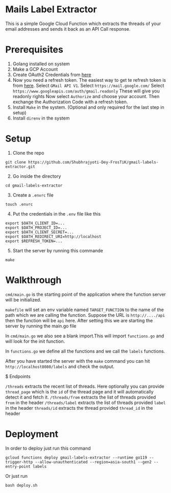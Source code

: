 # Mails Label Extractor

This is a simple Google Cloud Function which extracts the threads of your email addresses and sends it back as an API Call response.

# Prerequisites

1. Golang installed on system
2. Make a GCP Account
3. Create OAuth2 Credentials from [here](https://console.cloud.google.com/apis/credentials/oauthclient)
4. Now you need a refresh token.
   The easiest way to get te refresh token is from [here](https://developers.google.com/oauthplayground/).
   Select `GMail API V1`.
   Select `https://mail.google.com/`
   Select `https://www.googleapis.com/auth/gmail.readonly`
   These will give you readonly rights
   Now select `Authorize` and choose your account.
   Then exchange the Authorization Code with a refresh token.
5. Install `Make` in the system. (Optional and only required for the last step in setup)
6. Install `direnv` in the system

# Setup

1. Clone the repo

```
git clone https://github.com/Shubhrajyoti-Dey-FrosTiK/gmail-labels-extractor.git
```

2. Go inside the directory

```
cd gmail-labels-extractor
```

3. Create a `.envrc` file

```
touch .envrc
```

4. Put the credentials in the `.env` file like this

```
export $OATH_CLIENT_ID=...
export $OATH_PROJECT_ID=...
export $OATH_CLIENT_SECRET=...
export $OATH_REDIRECT_URI=http://localhost
export $REFRESH_TOKEN=...
```

5. Start the server by running this commande

```
make
```

# Walkthrough

`cmd/main.go` is the starting point of the application where the function server will be initialized.

`makefile` will set an env variable named `TARGET_FUNCTION` to the name of the path which we are calling the function. Suppose the URL is `http://..../api` then the function will be `api` here. After setting this we are starting the server by running the main.go file

In `cmd/main.go` we also see a blank import.This will import `functions.go` and will look for the init function.

In `functions.go` we define all the functions and we call the `labels` functions.

After you have started the server with the `make` command you can hit `http://localhost8080/labels` and check the output.

$ Endpoints

`/threads` extracts the recent list of threads. Here optionally you can provide `thread_page` which is the `id` of the thread page and it will automatically detect it and fetch it.
`/threads/from` extracts the list of threads provided `from` in the header
`/threads/label` extracts the list of threads provided `label` in the header
`threads/id` extracts the thread provided `thread_id` in the header

# Deployment

In order to deploy just run this command

```
gcloud functions deploy gmail-labels-extractor --runtime go119 --trigger-http --allow-unauthenticated --region=asia-south1 --gen2 --entry-point labels
```

Or just run

```
bash deploy.sh
```
